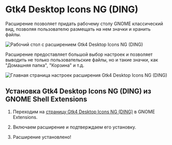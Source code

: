 # Gtk4 Desktop Icons NG (DING)

Расширение позволяет придать рабочему столу GNOME классический вид, позволяя пользователю размещать на нем значки и хранить файлы.

![Рабочий стол с расширением Gtk4 Desktop Icons NG (DING)](/extensions/gtk4-desktopicons/gtk4-desktopicons-1.png)

Расширение предоставляет большой выбор настроек и позволяет выводить не только пользовательские файлы, но и такие значки, как "Домашняя папка", "Корзина" и т.д.

![Главная страница настроек расширения Gtk4 Desktop Icons NG (DING)](/extensions/gtk4-desktopicons/gtk4-desktopicons-2.png)

## Установка Gtk4 Desktop Icons NG (DING) из GNOME Shell Extensions

1. Переходим на [страницу Gtk4 Desktop Icons NG (DING)](https://extensions.gnome.org/extension/5263/gtk4-desktop-icons-ng-ding/) в GNOME Extensions.

2. Включаем расширение и подтверждаем его установку.

3. Расширение установлено!
